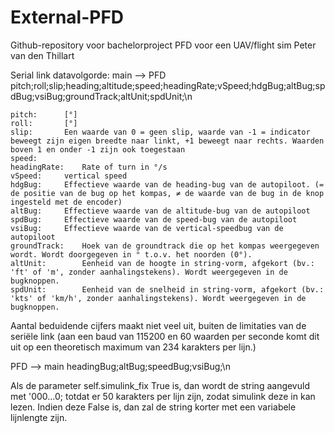 # External-PFD
Github-repository voor bachelorproject PFD voor een UAV/flight sim
Peter van den Thillart

Serial link datavolgorde:
main --> PFD
pitch;roll;slip;heading;altitude;speed;headingRate;vSpeed;hdgBug;altBug;spdBug;vsiBug;groundTrack;altUnit;spdUnit;\n

	pitch:		[°]
	roll:		[°]
	slip:		Een waarde van 0 = geen slip, waarde van -1 = indicator beweegt zijn eigen breedte naar linkt, +1 beweegt naar rechts. Waarden boven 1 en onder -1 zijn ook toegestaan
	speed:		
	headingRate:	Rate of turn in °/s
	vSpeed:		vertical speed
	hdgBug:		Effectieve waarde van de heading-bug van de autopiloot. (= de positie van de bug op het kompas, ≠ de waarde van de bug in de knop ingesteld met de encoder)
	altBug:		Effectieve waarde van de altitude-bug van de autopiloot
	spdBug:		Effectieve waarde van de speed-bug van de autopiloot
	vsiBug:		Effectieve waarde van de vertical-speedbug van de autopiloot
	groundTrack:	Hoek van de groundtrack die op het kompas weergegeven wordt. Wordt doorgegeven in ° t.o.v. het noorden (0°).
	altUnit:		Eenheid van de hoogte in string-vorm, afgekort (bv.: 'ft' of 'm', zonder aanhalingstekens). Wordt weergegeven in de bugknoppen.
	spdUnit:		Eenheid van de snelheid in string-vorm, afgekort (bv.: 'kts' of 'km/h', zonder aanhalingstekens). Wordt weergegeven in de bugknoppen.

Aantal beduidende cijfers maakt niet veel uit, buiten de limitaties van de seriële link (aan een baud van 115200 en 60 waarden per seconde komt dit uit op een theoretisch maximum van 234 karakters per lijn.)

PFD --> main
headingBug;altBug;speedBug;vsiBug;\n

Als de parameter self.simulink_fix True is, dan wordt de string aangevuld met '000...0; totdat er 50 karakters per lijn zijn, zodat simulink deze in kan lezen.
Indien deze False is, dan zal de string korter met een variabele lijnlengte zijn.


